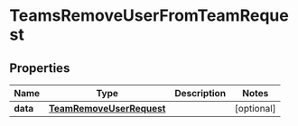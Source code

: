 

# TeamsRemoveUserFromTeamRequest


## Properties

| Name | Type | Description | Notes |
|------------ | ------------- | ------------- | -------------|
|**data** | [**TeamRemoveUserRequest**](TeamRemoveUserRequest.md) |  |  [optional] |



